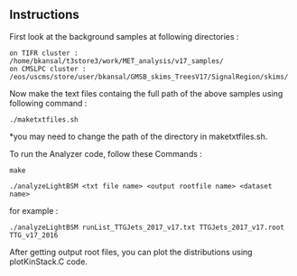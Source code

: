 ## Instructions

First look at the background samples at following directories :
```
on TIFR cluster : /home/bkansal/t3store3/work/MET_analysis/v17_samples/
on CMSLPC cluster : /eos/uscms/store/user/bkansal/GMSB_skims_TreesV17/SignalRegion/skims/
```

Now make the text files containg the full path of the above samples using following command :
```
./maketxtfiles.sh
```
*you may need to change the path of the directory in maketxtfiles.sh.


To run the Analyzer code, follow these Commands :
```
make

./analyzeLightBSM <txt file name> <output rootfile name> <dataset name>

```

for example : 
```
./analyzeLightBSM runList_TTGJets_2017_v17.txt TTGJets_2017_v17.root TTG_v17_2016
```

After getting output root files, you can plot the distributions using plotKinStack.C code. 
